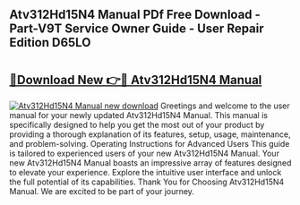 ## Atv312Hd15N4 Manual PDf Free Download - Part-V9T Service Owner Guide - User Repair Edition D65LO

# <h2><a href="http://cf12426.oget.top/?id=Atv312Hd15N4+Manual">🔗Download New 👉🔴 Atv312Hd15N4 Manual</a></h2>

[![Atv312Hd15N4 Manual new download](https://i.imgur.com/5g1atiW.png)](http://cf12426.oget.top/?id=Atv312Hd15N4+Manual)
Greetings and welcome to the user manual for your newly updated Atv312Hd15N4 Manual. This manual is specifically designed to help you get the most out of your product by providing a thorough explanation of its features, setup, usage, maintenance, and problem-solving. Operating Instructions for Advanced Users This guide is tailored to experienced users of your new Atv312Hd15N4 Manual. Your new Atv312Hd15N4 Manual boasts an impressive array of features designed to elevate your experience. Explore the intuitive user interface and unlock the full potential of its capabilities. Thank You for Choosing Atv312Hd15N4 Manual. We are excited to be part of your journey.
